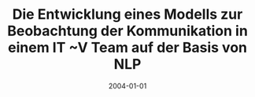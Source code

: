 ---
abstract: ''
authors:
- Patrick Leypold
date: '2004-01-01'
featured: false
links:
- name: Publik
  url: https://publik.tuwien.ac.at/showentry.php?ID=138821&lang=2
publication_types:
- '7'
publishDate: '2004-01-01'
title: Die Entwicklung eines Modells zur Beobachtung der Kommunikation in einem IT
  ~V Team auf der Basis von NLP
url_pdf: ''
---